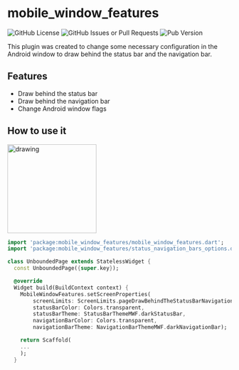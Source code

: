 # mobile_window_features
![GitHub License](https://img.shields.io/github/license/MartinezSDiego/mobile_window_features?label=License&color=blue&link=https%3A%2F%2Fgithub.com%2FMartinezSDiego%2Fmobile_window_features%3Ftab%3DApache-2.0-1-ov-file%23readme) ![GitHub Issues or Pull Requests](https://img.shields.io/github/issues/MartinezSDiego/mobile_window_features?label=Issues&link=https%3A%2F%2Fgithub.com%2FMartinezSDiego%2Fmobile_window_features%2Fissues) ![Pub Version](https://img.shields.io/pub/v/mobile_window_features?label=Version&color=green)

This plugin was created to change some necessary configuration in the Android window to draw behind the status bar and the navigation bar.

## Features
- Draw behind the status bar
- Draw behind the navigation bar
- Change Android window flags

## How to use it
<img src="https://merakidevelop.com.co/public-resources/images/mobile_window_features_screenshot_001.jpg" alt="drawing" width="200"/>

```dart
import 'package:mobile_window_features/mobile_window_features.dart';
import 'package:mobile_window_features/status_navigation_bars_options.dart';

class UnboundedPage extends StatelessWidget {
  const UnboundedPage({super.key});

  @override
  Widget build(BuildContext context) {
    MobileWindowFeatures.setScreenProperties(
        screenLimits: ScreenLimits.pageDrawBehindTheStatusBarNavigationBar,
        statusBarColor: Colors.transparent,
        statusBarTheme: StatusBarThemeMWF.darkStatusBar,
        navigationBarColor: Colors.transparent,
        navigationBarTheme: NavigationBarThemeMWF.darkNavigationBar);

    return Scaffold(
	...
	);
  }
```
